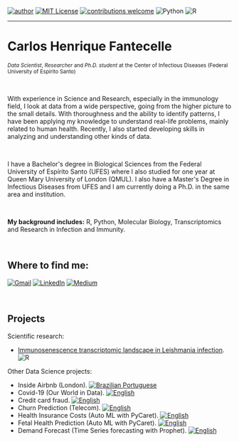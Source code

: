 [![author](https://img.shields.io/badge/author-cfantecelle-blueviolet#:~:text=author-,author,-cfantecelle)](https://www.linkedin.com/in/carlos-henrique-fantecelle) 
[![MIT License](https://img.shields.io/badge/license-MIT-blue#:~:text=license,MIT)](https://github.com/cfantecelle/data_science_portfolio/blob/main/LICENSE) 
[![contributions welcome](https://img.shields.io/badge/contributions-welcome-pinegreen#:~:text=contributions-,contributions,-welcome)](https://github.com/cfantecelle/data_science_portfolio/issues)
![Python](https://img.shields.io/badge/python-3670A0?style=flat&logo=python&logoColor=ffdd54)
![R](https://img.shields.io/badge/R-%23276DC3.svg?style=flat&logo=r&logoColor=white)

---

# Carlos Henrique Fantecelle
<sup>*Data Scientist*, *Researcher* and *Ph.D. student* at the Center of Infectious Diseases (Federal University of Espírito Santo)</sup>

<br>

With experience in Science and Research, especially in the immunology field, I look at data from a wide perspective, going from the higher picture to the small details. With thoroughness and the ability to identify patterns, I have been applying my knowledge to understand real-life problems, mainly related to human health. Recently, I also started developing skills in analyzing and understanding other kinds of data.

<br>

I have a Bachelor's degree in Biological Sciences from the Federal University of Espírito Santo (UFES) where I also studied for one year at Queen Mary University of London (QMUL). I also have a Master's Degree in Infectious Diseases from UFES and I am currently doing a Ph.D. in the same area and institution.

<br>

**My background includes:** R, Python, Molecular Biology, Transcriptomics and Research in Infection and Immunity.

<br>

## Where to find me:

[![Gmail](https://img.shields.io/badge/carloshdfc@gmail.com-D14836?style=flat&logo=gmail&logoColor=white)](mailto:carloshdfc@gmail.com)
[![LinkedIn](https://img.shields.io/badge/Carlos_Henrique_Fantecelle-%230077B5.svg?style=flat&logo=linkedin&logoColor=white)](https://www.linkedin.com/in/carlos-henrique-fantecelle)
[![Medium](https://img.shields.io/badge/@cfantecelle-12100E?style=flat&logo=medium&logoColor=white)](https://medium.com/@cfantecelle)

<br>

## Projects

Scientific research:
* [Immunosenescence transcriptomic landscape in Leishmania infection](https://onlinelibrary.wiley.com/doi/abs/10.1111/imm.13410). ![R](https://img.shields.io/badge/R-%23276DC3.svg?style=flat&logo=r&logoColor=white)

Other Data Science projects:
* Inside Airbnb (London). [![Brazilian Portuguese](https://img.shields.io/badge/jupyter-Brazilian_Portuguese-grey?style=flat&logo=jupyter&logoColor=white&labelColor=ef1b0e)](project_airbnb/airbnb_analysis_pt-br.ipynb)
* Covid-19 (Our World in Data). [![English](https://img.shields.io/badge/jupyter-English-grey?style=flat&logo=jupyter&logoColor=white&labelColor=ef1b0e)](project_covid/covid19_brazil_analysis.ipynb)
* Credit card fraud. [![English](https://img.shields.io/badge/jupyter-English-grey?style=flat&logo=jupyter&logoColor=white&labelColor=ef1b0e)](project_ccfraud/cc_fraud_analysis.ipynb)
* Churn Prediction (Telecom). [![English](https://img.shields.io/badge/jupyter-English-grey?style=flat&logo=jupyter&logoColor=white&labelColor=ef1b0e)](project_churn/churn_prediction.ipynb)
* Health Insurance Costs (Auto ML with PyCaret). [![English](https://img.shields.io/badge/jupyter-English-grey?style=flat&logo=jupyter&logoColor=white&labelColor=ef1b0e)](project_automl/autoML_reg.ipynb)
* Fetal Health Prediction (Auto ML with PyCaret). [![English](https://img.shields.io/badge/jupyter-English-grey?style=flat&logo=jupyter&logoColor=white&labelColor=ef1b0e)](project_automl/autoML_class.ipynb)
* Demand Forecast (Time Series forecasting with Prophet). [![English](https://img.shields.io/badge/jupyter-English-grey?style=flat&logo=jupyter&logoColor=white&labelColor=ef1b0e)](project_prophet/prophet_demand.ipynb)
